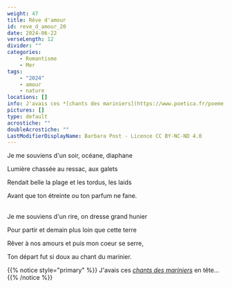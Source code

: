 ```yaml
---
weight: 47
title: Rêve d'amour
id: reve_d_amour_20
date: 2024-06-22
verseLength: 12
divider: ""
categories:
    - Romantisme
    - Mer
tags:
    - "2024"
    - amour
    - nature
locations: []
info: J'avais ces *[chants des mariniers](https://www.poetica.fr/poeme-698/charles-baudelaire-parfum-exotique/)* en tête...
pictures: []
type: default
acrostiche: ""
doubleAcrostiche: ""
LastModifierDisplayName: Barbara Post - Licence CC BY-NC-ND 4.0
---
```

Je me souviens d'un soir, océane, diaphane

Lumière chassée au ressac, aux galets

Rendait belle la plage et les tordus, les laids

Avant que ton étreinte ou ton parfum ne fane.

 \
Je me souviens d'un rire, on dresse grand hunier

Pour partir et demain plus loin que cette terre

Rêver à nos amours et puis mon coeur se serre,

Ton départ fut si doux au chant du marinier.

<!-- FM:Snippet:Start data:{"id":"_simpleNotice","fields":[{"name":"content","value":"J'avais ces *[chants des mariniers](https://www.poetica.fr/poeme-698/charles-baudelaire-parfum-exotique/)* en tête..."}]} -->
{{% notice style="primary" %}}
J'avais ces *[chants des mariniers](https://www.poetica.fr/poeme-698/charles-baudelaire-parfum-exotique/)* en tête...
{{% /notice %}}
<!-- FM:Snippet:End -->